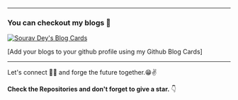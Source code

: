 

---
### You can checkout my blogs :loudspeaker: 

[![Sourav Dey's Blog Cards](https://github-cards-external-blogs.DrThomasPengkx.vercel.app/getMediumBlogs?username=DrThomasPengkx&type=vertical)](https://medium.com/@DrThomasPengkx)

[Add your blogs to your github profile using my Github Blog Cards]

---

Let's connect 👨‍💻 and forge the future together.😁✌

**Check the Repositories and don't forget to give a star.** 👇


[website]: https://DrThomasPengkx.github.io/Portfolio/
[twitter]: https://twitter.com/DrThomasPengkx
[youtube]: https://youtube.com/
[instagram]: https://www.instagram.com/DrThomasPengkx/
[linkedin]: https://www.linkedin.com/in/sourav-dey/
[medium]: https://medium.com/@DrThomasPengkx/
